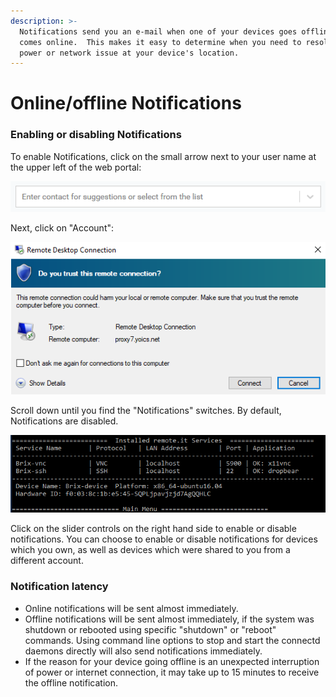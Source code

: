 ```yaml
---
description: >-
  Notifications send you an e-mail when one of your devices goes offline or
  comes online.  This makes it easy to determine when you need to resolve a
  power or network issue at your device's location.
---
```


# Online/offline Notifications

### Enabling or disabling Notifications

To enable Notifications, click on the small arrow next to your user name at the upper left of the web portal:

![](../.gitbook/assets/image%20%28126%29.png)

Next, click on "Account":

![](../.gitbook/assets/image%20%28203%29.png)

Scroll down until you find the "Notifications" switches.  By default, Notifications are disabled.

![](../.gitbook/assets/image%20%28323%29.png)

Click on the slider controls on the right hand side to enable or disable notifications.  You can choose to enable or disable notifications for devices which you own, as well as devices which were shared to you from a different account.

### Notification latency

* Online notifications will be sent almost immediately. 
* Offline notifications will be sent almost immediately, if the system was shutdown or rebooted using specific "shutdown" or "reboot" commands.  Using command line options to stop and start the connectd daemons directly will also send notifications immediately.
* If the reason for your device going offline is an unexpected interruption of power or internet connection, it may take up to 15 minutes to receive the offline notification.

